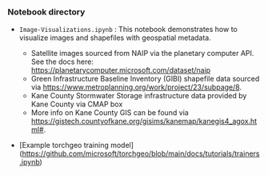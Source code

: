 ### Notebook directory

* `Image-Visualizations.ipynb` : This notebook demonstrates how to visualize images and shapefiles with geospatial 
metadata.
    * Satellite images sourced from NAIP via the planetary computer API. See the docs here: https://planetarycomputer.microsoft.com/dataset/naip
    * Green Infrastructure Baseline Inventory (GIBI) shapefile data sourced via https://www.metroplanning.org/work/project/23/subpage/8.  
    * Kane County Stormwater Storage infrastructure data provided by Kane County via CMAP box
    * More info on Kane County GIS can be found via https://gistech.countyofkane.org/gisims/kanemap/kanegis4_agox.html#.

* [Example torchgeo training model] (https://github.com/microsoft/torchgeo/blob/main/docs/tutorials/trainers.ipynb)

